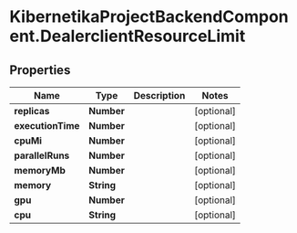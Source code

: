 # KibernetikaProjectBackendComponent.DealerclientResourceLimit

## Properties
Name | Type | Description | Notes
------------ | ------------- | ------------- | -------------
**replicas** | **Number** |  | [optional] 
**executionTime** | **Number** |  | [optional] 
**cpuMi** | **Number** |  | [optional] 
**parallelRuns** | **Number** |  | [optional] 
**memoryMb** | **Number** |  | [optional] 
**memory** | **String** |  | [optional] 
**gpu** | **Number** |  | [optional] 
**cpu** | **String** |  | [optional] 


